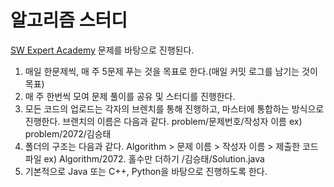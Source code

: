 # 알고리즘 스터디
[SW Expert Academy](https://www.swexpertacademy.com/) 문제를 바탕으로 진행된다.

1. 매일 한문제씩, 매 주 5문제 푸는 것을 목표로 한다.(매일 커밋 로그를 남기는 것이 목표)
2. 매 주 한번씩 모여 문제 풀이를 공유 및 스터디를 진행한다.
3. 모든 코드의 업로드는 각자의 브렌치를 통해 진행하고, 마스터에 통합하는 방식으로 진행한다. 브랜치의 이름은 다음과 같다. problem/문제번호/작성자 이름 ex) problem/2072/김승태 
4. 폴더의 구조는 다음과 같다. Algorithm > 문제 이름 > 작성자 이름 > 제출한 코드 파일 ex) Algorithm/2072.
                                                                        홀수만 더하기 /김승태/Solution.java
5. 기본적으로 Java 또는 C++, Python을 바탕으로 진행하도록 한다.